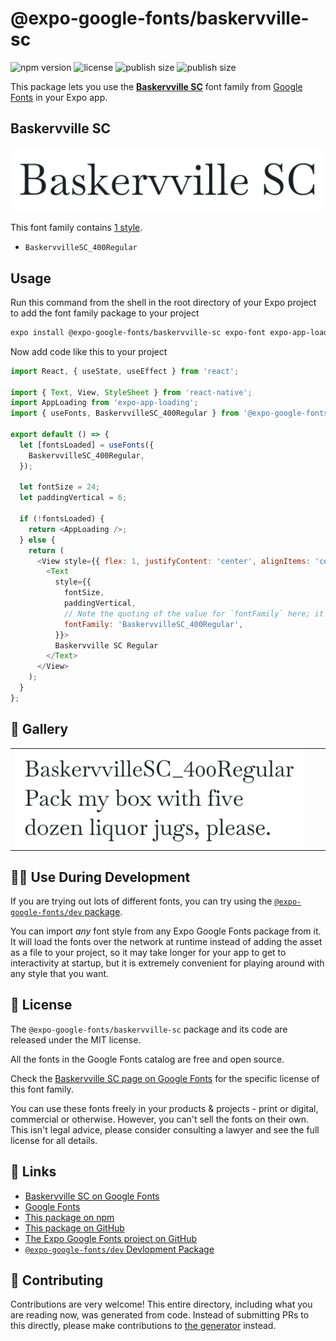 # @expo-google-fonts/baskervville-sc

![npm version](https://flat.badgen.net/npm/v/@expo-google-fonts/baskervville-sc)
![license](https://flat.badgen.net/github/license/expo/google-fonts)
![publish size](https://flat.badgen.net/packagephobia/install/@expo-google-fonts/baskervville-sc)
![publish size](https://flat.badgen.net/packagephobia/publish/@expo-google-fonts/baskervville-sc)

This package lets you use the [**Baskervville SC**](https://fonts.google.com/specimen/Baskervville+SC) font family from [Google Fonts](https://fonts.google.com/) in your Expo app.

## Baskervville SC

![Baskervville SC](./font-family.png)

This font family contains [1 style](#-gallery).

- `BaskervvilleSC_400Regular`

## Usage

Run this command from the shell in the root directory of your Expo project to add the font family package to your project
```sh
expo install @expo-google-fonts/baskervville-sc expo-font expo-app-loading
```

Now add code like this to your project
```js
import React, { useState, useEffect } from 'react';

import { Text, View, StyleSheet } from 'react-native';
import AppLoading from 'expo-app-loading';
import { useFonts, BaskervvilleSC_400Regular } from '@expo-google-fonts/baskervville-sc';

export default () => {
  let [fontsLoaded] = useFonts({
    BaskervvilleSC_400Regular,
  });

  let fontSize = 24;
  let paddingVertical = 6;

  if (!fontsLoaded) {
    return <AppLoading />;
  } else {
    return (
      <View style={{ flex: 1, justifyContent: 'center', alignItems: 'center' }}>
        <Text
          style={{
            fontSize,
            paddingVertical,
            // Note the quoting of the value for `fontFamily` here; it expects a string!
            fontFamily: 'BaskervvilleSC_400Regular',
          }}>
          Baskervville SC Regular
        </Text>
      </View>
    );
  }
};

```

## 🔡 Gallery


||||
|-|-|-|
|![BaskervvilleSC_400Regular](./BaskervvilleSC_400Regular.ttf.png)||||


## 👩‍💻 Use During Development

If you are trying out lots of different fonts, you can try using the [`@expo-google-fonts/dev` package](https://github.com/expo/google-fonts/tree/master/font-packages/dev#readme).

You can import *any* font style from any Expo Google Fonts package from it. It will load the fonts
over the network at runtime instead of adding the asset as a file to your project, so it may take longer
for your app to get to interactivity at startup, but it is extremely convenient
for playing around with any style that you want.

## 📖 License

The `@expo-google-fonts/baskervville-sc` package and its code are released under the MIT license.

All the fonts in the Google Fonts catalog are free and open source.

Check the [Baskervville SC page on Google Fonts](https://fonts.google.com/specimen/Baskervville+SC) for the specific license of this font family.

You can use these fonts freely in your products & projects - print or digital, commercial or otherwise. However, you can't sell the fonts on their own. This isn't legal advice, please consider consulting a lawyer and see the full license for all details.

## 🔗 Links

- [Baskervville SC on Google Fonts](https://fonts.google.com/specimen/Baskervville+SC)
- [Google Fonts](https://fonts.google.com/)
- [This package on npm](https://www.npmjs.com/package/@expo-google-fonts/baskervville-sc)
- [This package on GitHub](https://github.com/expo/google-fonts/tree/master/font-packages/baskervville-sc)
- [The Expo Google Fonts project on GitHub](https://github.com/expo/google-fonts)
- [`@expo-google-fonts/dev` Devlopment Package](https://github.com/expo/google-fonts/tree/master/font-packages/dev)

## 🤝 Contributing

Contributions are very welcome! This entire directory, including what you are reading now, was generated from code. Instead of submitting PRs to this directly, please make contributions to [the generator](https://github.com/expo/google-fonts/tree/master/packages/generator) instead.
